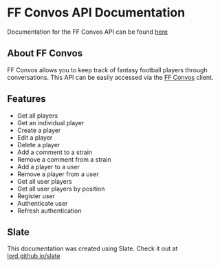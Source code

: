 # FF Convos API Documentation
Documentation for the FF Convos API can be found [here](https://miamiyankee13.github.io/api-docs-ff-convos/#introduction)

## About FF Convos
FF Convos allows you to keep track of fantasy football players through conversations.
This API can be easily accessed via the [FF Convos](https://ff-convos-client.herokuapp.com/) client.

## Features
* Get all players
* Get an individual player
* Create a player
* Edit a player
* Delete a player
* Add a comment to a strain
* Remove a comment from a strain
* Add a player to a user
* Remove a player from a user
* Get all user players
* Get all user players by position
* Register user
* Authenticate user
* Refresh authentication

## Slate
This documentation was created using Slate. Check it out at [lord.github.io/slate](https://lord.github.io/slate)